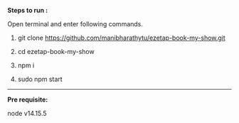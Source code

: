 **Steps to run :**

Open terminal and enter following commands.

1. git clone https://github.com/manibharathytu/ezetap-book-my-show.git
3. cd ezetap-book-my-show

3. npm i

4. sudo npm start



---


**Pre requisite:**

  node v14.15.5
